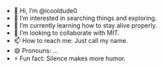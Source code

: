 - 👋 Hi, I’m @icooldude0
- 👀 I’m interested in searching things and exploring.
- 🌱 I’m currently learning how to stay alive properly.
- 💞️ I’m looking to collaborate with MIT.
- 📫 How to reach me: Just call my name.
- 😄 Pronouns: ...
- ⚡ Fun fact: Silence makes more humor.

<!---
icooldude0/icooldude0 is a ✨ special ✨ repository because its `README.md` (this file) appears on your GitHub profile.
You can click the Preview link to take a look at your changes.
--->
